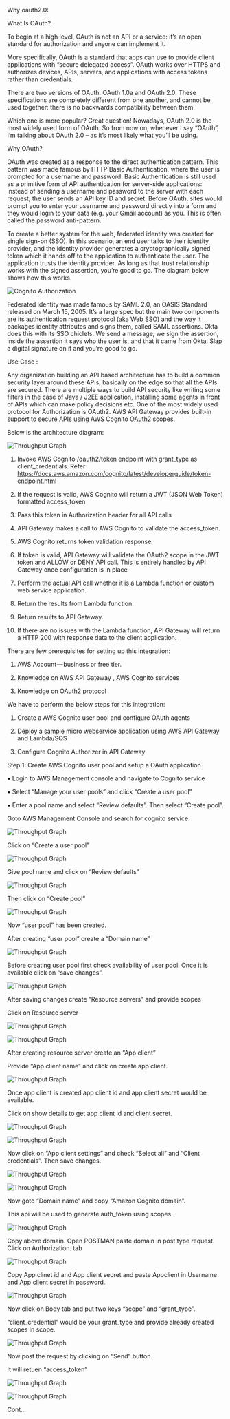 Why oauth2.0:

What Is OAuth?

To begin at a high level, OAuth is not an API or a service: it’s an open standard for authorization and anyone can implement it.

More specifically, OAuth is a standard that apps can use to provide client applications with “secure delegated access”. OAuth works over HTTPS and authorizes devices, APIs, servers, and applications with access tokens rather than credentials.

There are two versions of OAuth: OAuth 1.0a and OAuth 2.0. These specifications are completely different from one another, and cannot be used together: there is no backwards compatibility between them.

Which one is more popular? Great question! Nowadays, OAuth 2.0 is the most widely used form of OAuth. So from now on, whenever I say “OAuth”, I’m talking about OAuth 2.0 – as it’s most likely what you’ll be using.

Why OAuth?

OAuth was created as a response to the direct authentication pattern. This pattern was made famous by HTTP Basic Authentication, where the user is prompted for a username and password. Basic Authentication is still used as a primitive form of API authentication for server-side applications: instead of sending a username and password to the server with each request, the user sends an API key ID and secret. Before OAuth, sites would prompt you to enter your username and password directly into a form and they would login to your data (e.g. your Gmail account) as you. This is often called the password anti-pattern.

To create a better system for the web, federated identity was created for single sign-on (SSO). In this scenario, an end user talks to their identity provider, and the identity provider generates a cryptographically signed token which it hands off to the application to authenticate the user. The application trusts the identity provider. As long as that trust relationship works with the signed assertion, you’re good to go. The diagram below shows how this works.

![Cognito Authorization](https://github.com/PiyushMittl/AWS_POC/blob/master/aws-cognito-apigateway/img1_cognito_authorization.PNG)

Federated identity was made famous by SAML 2.0, an OASIS Standard released on March 15, 2005. It’s a large spec but the main two components are its authentication request protocol (aka Web SSO) and the way it packages identity attributes and signs them, called SAML assertions. Okta does this with its SSO chiclets. We send a message, we sign the assertion, inside the assertion it says who the user is, and that it came from Okta. Slap a digital signature on it and you’re good to go.

Use Case :

Any organization building an API based architecture has to build a common security layer around these APIs, basically on the edge so that all the APIs are secured. There are multiple ways to build API security like writing some filters in the case of Java / J2EE application, installing some agents in front of APIs which can make policy decisions etc. One of the most widely used protocol for Authorization is OAuth2. AWS API Gateway provides built-in support to secure APIs using AWS Cognito OAuth2 scopes.

Below is the architecture diagram:

![Throughput Graph](https://github.com/PiyushMittl/AWS_POC/blob/master/aws-cognito-apigateway/img2_cognito_cognitoapigateway.PNG)


1.	Invoke AWS Cognito /oauth2/token endpoint with grant_type as client_credentials. Refer https://docs.aws.amazon.com/cognito/latest/developerguide/token-endpoint.html

2.	If the request is valid, AWS Cognito will return a JWT (JSON Web Token) formatted access_token

3.	Pass this token in Authorization header for all API calls

4.	API Gateway makes a call to AWS Cognito to validate the access_token.

5.	AWS Cognito returns token validation response.

6.	If token is valid, API Gateway will validate the OAuth2 scope in the JWT token and ALLOW or DENY API call. This is entirely handled by API Gateway once configuration is in place

7.	Perform the actual API call whether it is a Lambda function or custom web service application.

8.	Return the results from Lambda function.

9.	Return results to API Gateway.

10.	If there are no issues with the Lambda function, API Gateway will return a HTTP 200 with response data to the client application.

There are few prerequisites for setting up this integration:

1.	AWS Account — business or free tier.

2.	Knowledge on AWS API Gateway , AWS Cognito services

3.	Knowledge on OAuth2 protocol

We have to perform the below steps for this integration:

1.	Create a AWS Cognito user pool and configure OAuth agents

2.	Deploy a sample micro webservice application using AWS API Gateway and Lambda/SQS

3.	Configure Cognito Authorizer in API Gateway


Step 1: Create AWS Cognito user pool and setup a OAuth application

•	Login to AWS Management console and navigate to Cognito service

•	Select “Manage your user pools” and click “Create a user pool”

•	Enter a pool name and select “Review defaults”. Then select “Create pool”.

Goto AWS Management Console and search for cognito service.

![Throughput Graph](https://github.com/PiyushMittl/AWS_POC/blob/master/aws-cognito-apigateway/img3_cognito_cognito.PNG)

Click on “Create a user pool”

![Throughput Graph](https://github.com/PiyushMittl/AWS_POC/blob/master/aws-cognito-apigateway/img4_cognito_cretaeuserpool.PNG)

 Give pool name and click on “Review defaults”

![Throughput Graph](https://github.com/PiyushMittl/AWS_POC/blob/master/aws-cognito-apigateway/img4_cognito_manageuserpool.PNG)


Then click on “Create pool”

![Throughput Graph](https://github.com/PiyushMittl/AWS_POC/blob/master/aws-cognito-apigateway/img5_cognito_givepoolnameAndreviewdefault.PNG)


Now “user pool” has been created.

After creating “user pool” create a “Domain name”

![Throughput Graph](https://github.com/PiyushMittl/AWS_POC/blob/master/aws-cognito-apigateway/img6_cognito_createpool.PNG)

Before creating user pool first check availability of user pool. Once it is available click on “save changes”.

![Throughput Graph](https://github.com/PiyushMittl/AWS_POC/blob/master/aws-cognito-apigateway/img7_cognito_domainname.PNG)

After saving changes create “Resource servers” and provide scopes 

Click on Resource server

![Throughput Graph](https://github.com/PiyushMittl/AWS_POC/blob/master/aws-cognito-apigateway/img8_cognito_checkavailabilityandsavechanges.PNG)

![Throughput Graph](https://github.com/PiyushMittl/AWS_POC/blob/master/aws-cognito-apigateway/img9_cognito-resourse-server-and-add-resourceserver.PNG)

 After creating resource server create an “App client”

Provide “App client name” and click on create app client.

![Throughput Graph](https://github.com/PiyushMittl/AWS_POC/blob/master/aws-cognito-apigateway/img10_cognito-resourceserver-and-scoopes.PNG)

 
Once app client is created app client id and app client secret would be available.

Click on show details to get app client id and client secret.

![Throughput Graph](https://github.com/PiyushMittl/AWS_POC/blob/master/aws-cognito-apigateway/img11_cognito-appclient-create.PNG)

![Throughput Graph](https://github.com/PiyushMittl/AWS_POC/blob/master/aws-cognito-apigateway/img12_cognito-appclient-show-detail.PNG)

Now click on “App client settings” and check “Select all” and “Client credentials”. Then save changes.

![Throughput Graph](https://github.com/PiyushMittl/AWS_POC/blob/master/aws-cognito-apigateway/img13_cognito-appclient-showdetails.PNG)

![Throughput Graph](https://github.com/PiyushMittl/AWS_POC/blob/master/aws-cognito-apigateway/img14_cognito-appclientsetting.PNG)

Now goto “Domain name” and copy “Amazon Cognito domain”.

This api will be used to generate auth_token using scopes.

![Throughput Graph](https://github.com/PiyushMittl/AWS_POC/blob/master/aws-cognito-apigateway/img14_cognito-selectall-clientcredentials-allowedscopes.PNG)

Copy above domain. Open POSTMAN paste domain in post type request. Click on Authorization. tab

![Throughput Graph](https://github.com/PiyushMittl/AWS_POC/blob/master/aws-cognito-apigateway/img15_cognito-domainname-copyurl.PNG)

Copy App clinet id and App client secret and paste Appclient in Username and App client secret in password.

![Throughput Graph](https://github.com/PiyushMittl/AWS_POC/blob/master/aws-cognito-apigateway/img16_cognito-pasteurl.PNG)

Now click on Body tab and put two keys “scope” and “grant_type”.

“client_credential” would be your grant_type and provide already created scopes in scope.

![Throughput Graph](https://github.com/PiyushMittl/AWS_POC/blob/master/aws-cognito-apigateway/img17_cognito-appclient-copy-clientid-and-secret.PNG)

Now post the request by clicking on “Send” button.

It will retuen “access_token”

![Throughput Graph](https://github.com/PiyushMittl/AWS_POC/blob/master/aws-cognito-apigateway/img18_cognito-putscope-and-granttype.PNG)

![Throughput Graph](https://github.com/PiyushMittl/AWS_POC/blob/master/aws-cognito-apigateway/img19_cognito-makepost-call-gettoken.PNG) 

Cont…